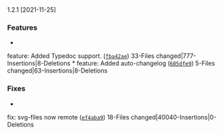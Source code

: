 #
1.2.1
[2021-11-25]

### Features

*
feature: Added Typedoc support.
([`fba42ae`](https://github.com/Kaimodo/Screeps21_kAI3/commit/fba42ae2502838e63009c9c6aa1dc42cf92c1d70))
33-Files changed|777-Insertions|8-Deletions
*
feature: Added auto-changelog
([`605dfe9`](https://github.com/Kaimodo/Screeps21_kAI3/commit/605dfe9d9f79ef2a96aa73c745459dd7445ed9b8))
5-Files changed|63-Insertions|8-Deletions

### Fixes

*
fix: svg-files now remote
([`ef4aba9`](https://github.com/Kaimodo/Screeps21_kAI3/commit/ef4aba964df8245866f3dae3b23eeed08a4d5e6e))
18-Files changed|40040-Insertions|0-Deletions


